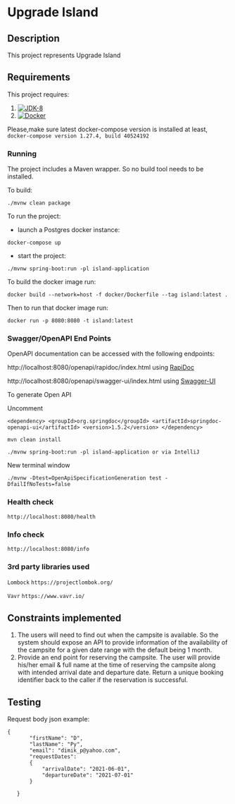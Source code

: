 # Upgrade Island

## Description
This project represents Upgrade Island

## Requirements

This project requires:
 1. [![JDK-8](https://img.shields.io/badge/jdk-8-blue?style=for-the-badge&logo=java)](https://adoptopenjdk.net/?variant=openjdk8&jvmVariant=hotspot)
 2. [![Docker](https://img.shields.io/badge/Docker-19-blue?style=for-the-badge&logo=docker)](https://www.docker.com/)
 
 Please,make sure latest docker-compose version is installed
 at least,
 `docker-compose version 1.27.4, build 40524192`
 

### Running

The project includes a Maven wrapper. So no build tool needs to be installed.

To build:

```./mvnw clean package```

To run the project:
- launch a Postgres docker instance: 

```docker-compose up```

- start the project: 

```./mvnw spring-boot:run -pl island-application```

To build the docker image run:

```docker build --network=host -f docker/Dockerfile --tag island:latest .```

Then to run that docker image run:

```docker run -p 8080:8080 -t island:latest```





### Swagger/OpenAPI End Points

OpenAPI documentation can be accessed with the following endpoints:
 
http://localhost:8080/openapi/rapidoc/index.html using [RapiDoc](https://mrin9.github.io/RapiDoc/)

http://localhost:8080/openapi/swagger-ui/index.html using [Swagger-UI](https://swagger.io/tools/swagger-ui/)

To generate Open API

Uncomment 

`<dependency>
   <groupId>org.springdoc</groupId>
   <artifactId>springdoc-openapi-ui</artifactId>
   <version>1.5.2</version>
</dependency>`

`mvn clean install`

`./mvnw spring-boot:run -pl island-application or via IntelliJ`

New terminal window

`./mvnw -Dtest=OpenApiSpecificationGeneration test -DfailIfNoTests=false`


### Health check
`http://localhost:8080/health`

### Info check
`http://localhost:8080/info`


### 3rd party libraries used
```Lombock``` 
`https://projectlombok.org/`

```Vavr``` 
`https://www.vavr.io/`

## Constraints implemented
 1. The users will need to find out when the campsite is available. 
    So the system should expose an API to provide information of the
    availability of the campsite for a given date range with the default being 1 month.
 2. Provide an end point for reserving the campsite. The user will provide his/her email & full name at the time of reserving the campsite
    along with intended arrival date and departure date. Return a unique booking identifier back to the caller if the reservation is successful.
    

 ## Testing
 Request body json example:
 ```
{
        "firstName": "D",
        "lastName": "Py",
        "email": "dimik_p@yahoo.com",
        "requestDates":
        {
            "arrivalDate": "2021-06-01",
            "departureDate": "2021-07-01"
        }
        
    }
```